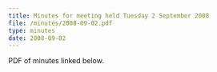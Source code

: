 ```yaml
---
title: Minutes for meeting held Tuesday 2 September 2008
file: /minutes/2008-09-02.pdf
type: minutes
date: 2008-09-02
---
```


PDF of minutes linked below.
